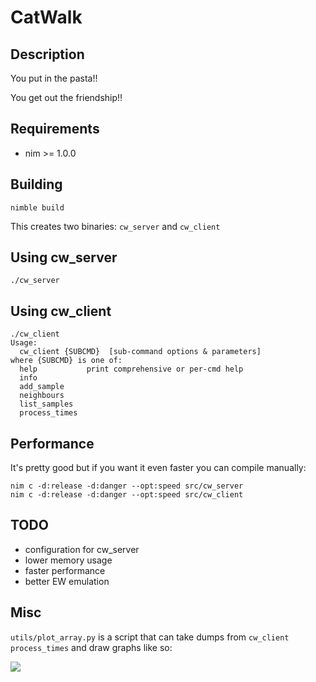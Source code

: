 # CatWalk

## Description

You put in the pasta!!

You get out the friendship!!

## Requirements

- nim >= 1.0.0

## Building

    nimble build

This creates two binaries: `cw_server` and `cw_client`

## Using cw_server

    ./cw_server

## Using cw_client

    ./cw_client
    Usage:
      cw_client {SUBCMD}  [sub-command options & parameters]
    where {SUBCMD} is one of:
      help           print comprehensive or per-cmd help
      info           
      add_sample     
      neighbours     
      list_samples   
      process_times  

## Performance

It's pretty good but if you want it even faster you can compile manually:

    nim c -d:release -d:danger --opt:speed src/cw_server
    nim c -d:release -d:danger --opt:speed src/cw_client

## TODO

- configuration for cw_server
- lower memory usage
- faster performance
- better EW emulation

## Misc

`utils/plot_array.py` is a script that can take dumps from `cw_client process_times` and draw graphs like so:

![](https://gitea.mmmoxford.uk/dvolk/catwalk/raw/branch/master/doc/perf.png)